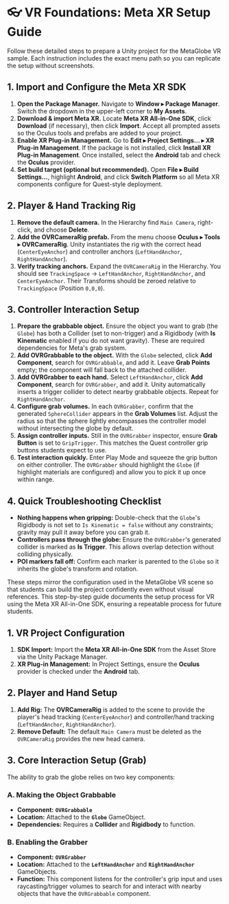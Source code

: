 # 👓 VR Foundations: Meta XR Setup Guide

Follow these detailed steps to prepare a Unity project for the MetaGlobe VR sample. Each instruction includes the exact menu path so you can replicate the setup without screenshots.

## 1. Import and Configure the Meta XR SDK
1. **Open the Package Manager.** Navigate to **Window ▸ Package Manager**. Switch the dropdown in the upper-left corner to **My Assets**.
2. **Download & import Meta XR.** Locate **Meta XR All-in-One SDK**, click **Download** (if necessary), then click **Import**. Accept all prompted assets so the Oculus tools and prefabs are added to your project.
3. **Enable XR Plug-in Management.** Go to **Edit ▸ Project Settings… ▸ XR Plug-in Management**. If the package is not installed, click **Install XR Plug-in Management**. Once installed, select the **Android** tab and check the **Oculus** provider.
4. **Set build target (optional but recommended).** Open **File ▸ Build Settings…**, highlight **Android**, and click **Switch Platform** so all Meta XR components configure for Quest-style deployment.

## 2. Player & Hand Tracking Rig
1. **Remove the default camera.** In the Hierarchy find `Main Camera`, right-click, and choose **Delete**.
2. **Add the OVRCameraRig prefab.** From the menu choose **Oculus ▸ Tools ▸ OVRCameraRig**. Unity instantiates the rig with the correct head (`CenterEyeAnchor`) and controller anchors (`LeftHandAnchor`, `RightHandAnchor`).
3. **Verify tracking anchors.** Expand the `OVRCameraRig` in the Hierarchy. You should see `TrackingSpace` → `LeftHandAnchor`, `RightHandAnchor`, and `CenterEyeAnchor`. Their Transforms should be zeroed relative to `TrackingSpace` (Position `0,0,0`).

## 3. Controller Interaction Setup
1. **Prepare the grabbable object.** Ensure the object you want to grab (the `Globe`) has both a Collider (set to non-trigger) and a Rigidbody (with **Is Kinematic** enabled if you do not want gravity). These are required dependencies for Meta's grab system.
2. **Add OVRGrabbable to the object.** With the `Globe` selected, click **Add Component**, search for `OVRGrabbable`, and add it. Leave **Grab Points** empty; the component will fall back to the attached collider.
3. **Add OVRGrabber to each hand.** Select `LeftHandAnchor`, click **Add Component**, search for `OVRGrabber`, and add it. Unity automatically inserts a trigger collider to detect nearby grabbable objects. Repeat for `RightHandAnchor`.
4. **Configure grab volumes.** In each `OVRGrabber`, confirm that the generated `SphereCollider` appears in the **Grab Volumes** list. Adjust the radius so that the sphere lightly encompasses the controller model without intersecting the globe by default.
5. **Assign controller inputs.** Still in the `OVRGrabber` inspector, ensure **Grab Button** is set to `GripTrigger`. This matches the Quest controller grip buttons students expect to use.
6. **Test interaction quickly.** Enter Play Mode and squeeze the grip button on either controller. The `OVRGrabber` should highlight the `Globe` (if highlight materials are configured) and allow you to pick it up once within range.

## 4. Quick Troubleshooting Checklist
- **Nothing happens when gripping:** Double-check that the `Globe`'s Rigidbody is not set to `Is Kinematic = false` without any constraints; gravity may pull it away before you can grab it.
- **Controllers pass through the globe:** Ensure the `OVRGrabber`'s generated collider is marked as **Is Trigger**. This allows overlap detection without colliding physically.
- **POI markers fall off:** Confirm each marker is parented to the `Globe` so it inherits the globe's transform and rotation.

These steps mirror the configuration used in the MetaGlobe VR scene so that students can build the project confidently even without visual references.
This step-by-step guide documents the setup process for VR using the Meta XR All-in-One SDK, ensuring a repeatable process for future students.

## 1. VR Project Configuration
1.  **SDK Import:** Import the **Meta XR All-in-One SDK** from the Asset Store via the Unity Package Manager.
2.  **XR Plug-in Management:** In Project Settings, ensure the **Oculus** provider is checked under the **Android** tab.

## 2. Player and Hand Setup
1.  **Add Rig:** The **OVRCameraRig** is added to the scene to provide the player's head tracking (`CenterEyeAnchor`) and controller/hand tracking (`LeftHandAnchor`, `RightHandAnchor`).
2.  **Remove Default:** The default `Main Camera` must be deleted as the `OVRCameraRig` provides the new head camera.

## 3. Core Interaction Setup (Grab)
The ability to grab the globe relies on two key components:

### A. Making the Object Grabbable
* **Component:** **`OVRGrabbable`**
* **Location:** Attached to the **`Globe`** GameObject.
* **Dependencies:** Requires a **Collider** and **Rigidbody** to function.

### B. Enabling the Grabber
* **Component:** **`OVRGrabber`**
* **Location:** Attached to the **`LeftHandAnchor`** and **`RightHandAnchor`** GameObjects.
* **Function:** This component listens for the controller's grip input and uses raycasting/trigger volumes to search for and interact with nearby objects that have the `OVRGrabbable` component.

